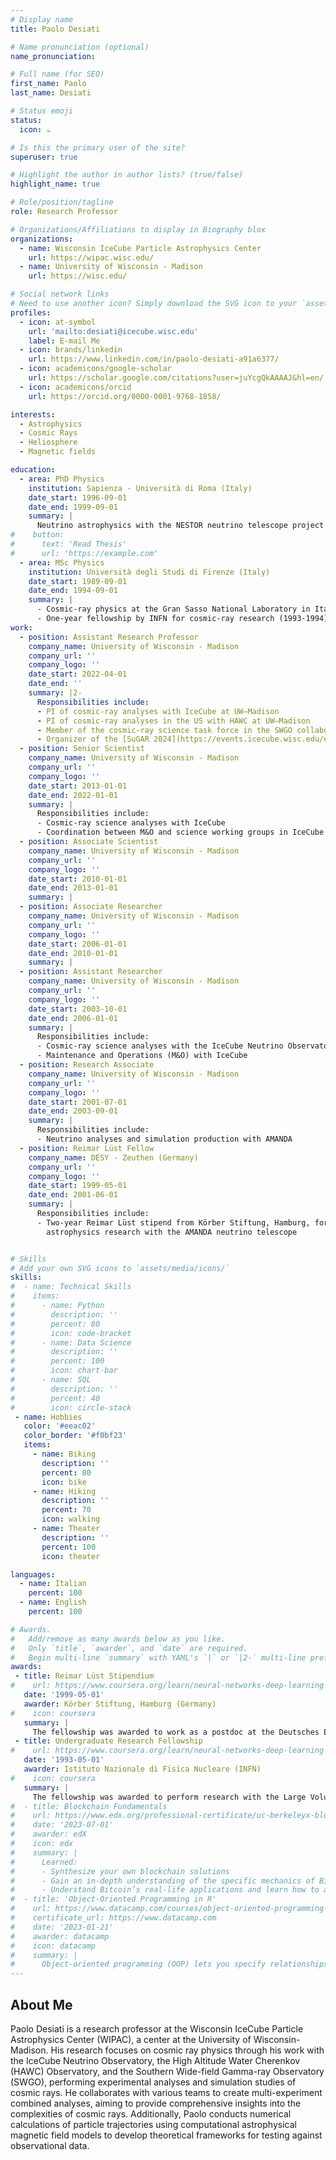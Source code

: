 ```yaml
---
# Display name
title: Paolo Desiati

# Name pronunciation (optional)
name_pronunciation:

# Full name (for SEO)
first_name: Paolo
last_name: Desiati

# Status emoji
status:
  icon: ☕️

# Is this the primary user of the site?
superuser: true

# Highlight the author in author lists? (true/false)
highlight_name: true

# Role/position/tagline
role: Research Professor

# Organizations/Affiliations to display in Biography blox
organizations:
  - name: Wisconsin IceCube Particle Astrophysics Center
    url: https://wipac.wisc.edu/
  - name: University of Wisconsin - Madison
    url: https://wisc.edu/

# Social network links
# Need to use another icon? Simply download the SVG icon to your `assets/media/icons/` folder.
profiles:
  - icon: at-symbol
    url: 'mailto:desiati@icecube.wisc.edu'
    label: E-mail Me
  - icon: brands/linkedin
    url: https://www.linkedin.com/in/paolo-desiati-a91a6377/
  - icon: academicons/google-scholar
    url: https://scholar.google.com/citations?user=juYcgQkAAAAJ&hl=en/
  - icon: academicons/orcid
    url: https://orcid.org/0000-0001-9768-1858/

interests:
  - Astrophysics
  - Cosmic Rays
  - Heliosphere
  - Magnetic fields

education:
  - area: PhD Physics
    institution: Sapienza - Università di Roma (Italy)
    date_start: 1996-09-01
    date_end: 1999-09-01
    summary: |
      Neutrino astrophysics with the NESTOR neutrino telescope project in Greece.
#    button:
#      text: 'Read Thesis'
#      url: 'https://example.com'
  - area: MSc Physics
    institution: Università degli Studi di Firenze (Italy)
    date_start: 1989-09-01
    date_end: 1994-09-01
    summary: |
      - Cosmic-ray physics at the Gran Sasso National Laboratory in Italy.
      - One-year fellowship by INFN for cosmic-ray research (1993-1994)
work:
  - position: Assistant Research Professor
    company_name: University of Wisconsin - Madison
    company_url: ''
    company_logo: ''
    date_start: 2022-04-01
    date_end: ''
    summary: |2-
      Responsibilities include:
      - PI of cosmic-ray analyses with IceCube at UW–Madison
      - PI of cosmic-ray analyses in the US with HAWC at UW–Madison
      - Member of the cosmic-ray science task force in the SWGO collaboration
      - Organizer of the [SuGAR 2024](https://events.icecube.wisc.edu/event/183/) Symposium Searching for the Sources of Galactic Cosmic Rays
  - position: Senior Scientist
    company_name: University of Wisconsin - Madison
    company_url: ''
    company_logo: ''
    date_start: 2013-01-01
    date_end: 2022-01-01
    summary: |
      Responsibilities include:
      - Cosmic-ray science analyses with IceCube
      - Coordination between M&O and science working groups in IceCube
  - position: Associate Scientist
    company_name: University of Wisconsin - Madison
    company_url: ''
    company_logo: ''
    date_start: 2010-01-01
    date_end: 2013-01-01
    summary: |
  - position: Associate Researcher
    company_name: University of Wisconsin - Madison
    company_url: ''
    company_logo: ''
    date_start: 2006-01-01
    date_end: 2010-01-01
    summary: |
  - position: Assistant Researcher
    company_name: University of Wisconsin - Madison
    company_url: ''
    company_logo: ''
    date_start: 2003-10-01
    date_end: 2006-01-01
    summary: |
      Responsibilities include:
      - Cosmic-ray science analyses with the IceCube Neutrino Observatory
      - Maintenance and Operations (M&O) with IceCube
  - position: Research Associate
    company_name: University of Wisconsin - Madison
    company_url: ''
    company_logo: ''
    date_start: 2001-07-01
    date_end: 2003-09-01
    summary: |
      Responsibilities include:
      - Neutrino analyses and simulation production with AMANDA
  - position: Reimar Lüst Fellow
    company_name: DESY - Zeuthen (Germany)
    company_url: ''
    company_logo: ''
    date_start: 1999-05-01
    date_end: 2001-06-01
    summary: |
      Responsibilities include:
      - Two-year Reimar Lüst stipend from Körber Stiftung, Hamburg, for post-doctoral
        astrophysics research with the AMANDA neutrino telescope


# Skills
# Add your own SVG icons to `assets/media/icons/`
skills:
#  - name: Technical Skills
#    items:
#      - name: Python
#        description: ''
#        percent: 80
#        icon: code-bracket
#      - name: Data Science
#        description: ''
#        percent: 100
#        icon: chart-bar
#      - name: SQL
#        description: ''
#        percent: 40
#        icon: circle-stack
 - name: Hobbies
   color: '#eeac02'
   color_border: '#f0bf23'
   items:
     - name: Biking
       description: ''
       percent: 80
       icon: bike
     - name: Hiking
       description: ''
       percent: 70
       icon: walking
     - name: Theater
       description: ''
       percent: 100
       icon: theater

languages:
  - name: Italian
    percent: 100
  - name: English
    percent: 100

# Awards.
#   Add/remove as many awards below as you like.
#   Only `title`, `awarder`, and `date` are required.
#   Begin multi-line `summary` with YAML's `|` or `|2-` multi-line prefix and indent 2 spaces below.
awards:
 - title: Reimar Lüst Stipendium
#    url: https://www.coursera.org/learn/neural-networks-deep-learning
   date: '1999-05-01'
   awarder: Körber Stiftung, Hamburg (Germany)
#    icon: coursera
   summary: |
     The fellowship was awarded to work as a postdoc at the Deutsches Elektronen-Synchrotron (DESY) in Zeuthen (Germany). The project was the study of cosmic-ray-induced neutrinos and muons collected by the AMANDA neutrino telescope at the geographic South Pole. I was also actively involved in constructing the AMANDA experiment in the antarctic summer of 2000 and deploying a control system for the so-called *digitally controlled Analog Optical Modules* (dAOM) in 2001. The dAOMs were a possible technology for the future of neutrino observatories, at the time.
 - title: Undergraduate Research Fellowship
#    url: https://www.coursera.org/learn/neural-networks-deep-learning
   date: '1993-05-01'
   awarder: Istituto Nazionale di Fisica Nucleare (INFN)
#    icon: coursera
   summary: |
     The fellowship was awarded to perform research with the Large Volume Detector (LVD) at the Gran Sasso National Laboratory (Italy) toward my master's thesis (Tesi di Laurea). The work was the analysis of cosmic-ray events collected by the LVD experiment to investigate the muon events for different cosmic-ray mass composition models.
#  - title: Blockchain Fundamentals
#    url: https://www.edx.org/professional-certificate/uc-berkeleyx-blockchain-fundamentals
#    date: '2023-07-01'
#    awarder: edX
#    icon: edx
#    summary: |
#      Learned:
#      - Synthesize your own blockchain solutions
#      - Gain an in-depth understanding of the specific mechanics of Bitcoin
#      - Understand Bitcoin’s real-life applications and learn how to attack and destroy Bitcoin, Ethereum, smart contracts and Dapps, and alternatives to Bitcoin’s Proof-of-Work consensus algorithm
#  - title: 'Object-Oriented Programming in R'
#    url: https://www.datacamp.com/courses/object-oriented-programming-with-s3-and-r6-in-r
#    certificate_url: https://www.datacamp.com
#    date: '2023-01-21'
#    awarder: datacamp
#    icon: datacamp
#    summary: |
#      Object-oriented programming (OOP) lets you specify relationships between functions and the objects that they can act on, helping you manage complexity in your code. This is an intermediate level course, providing an introduction to OOP, using the S3 and R6 systems. S3 is a great day-to-day R programming tool that simplifies some of the functions that you write. R6 is especially useful for industry-specific analyses, working with web APIs, and building GUIs.
---
```


## About Me

Paolo Desiati is a research professor at the Wisconsin IceCube Particle Astrophysics Center (WIPAC), a center at the University of Wisconsin-Madison. His research focuses on cosmic ray physics through his work with the IceCube Neutrino Observatory, the High Altitude Water Cherenkov (HAWC) Observatory, and the Southern Wide-field Gamma-ray Observatory (SWGO), performing experimental analyses and simulation studies of cosmic rays. He collaborates with various teams to create multi-experiment combined analyses, aiming to provide comprehensive insights into the complexities of cosmic rays. Additionally, Paolo conducts numerical calculations of particle trajectories using computational astrophysical magnetic field models to develop theoretical frameworks for testing against observational data.
